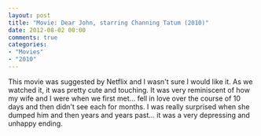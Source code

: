 ```yaml
---
layout: post
title: "Movie: Dear John, starring Channing Tatum (2010)"
date: 2012-08-02 00:00
comments: true
categories:
- "Movies"
- "2010"
---
```


This movie was suggested by Netflix and I wasn't sure I would like
it. As we watched it, it was pretty cute and touching. It was very
reminiscent of how my wife and I were when we first met... fell in
love over the course of 10 days and then didn't see each for
months. I was really surprised when she dumped him and then years
and years past... it was a very depressing and unhappy ending.
